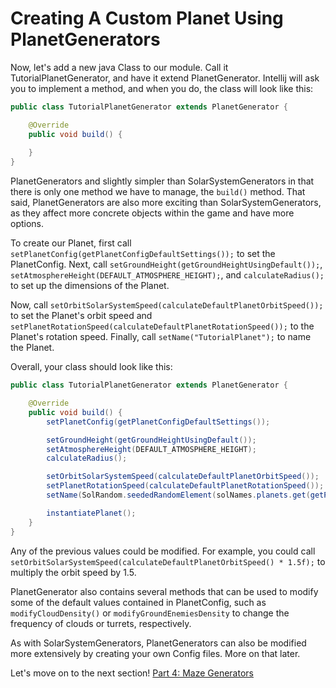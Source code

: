 # Creating A Custom Planet Using PlanetGenerators

Now, let's add a new java Class to our module. Call it TutorialPlanetGenerator, and have it extend PlanetGenerator. Intellij will ask you to implement a method, and when you do, the class will look like this: 

```java
public class TutorialPlanetGenerator extends PlanetGenerator {

    @Override
    public void build() {
        
    }
}
```

PlanetGenerators and slightly simpler than SolarSystemGenerators in that there is only one method we have to manage, the `build()` method. That said, PlanetGenerators are also more exciting than SolarSystemGenerators, as they affect more concrete objects within the game and have more options. 

To create our Planet, first call `setPlanetConfig(getPlanetConfigDefaultSettings());` to set the PlanetConfig. Next, call `setGroundHeight(getGroundHeightUsingDefault());`, `setAtmosphereHeight(DEFAULT_ATMOSPHERE_HEIGHT);`, and `calculateRadius();` to set up the dimensions of the Planet. 

Now, call `setOrbitSolarSystemSpeed(calculateDefaultPlanetOrbitSpeed());` to set the Planet's orbit speed and `setPlanetRotationSpeed(calculateDefaultPlanetRotationSpeed());` to the Planet's rotation speed. Finally, call `setName("TutorialPlanet");` to name the Planet.

Overall, your class should look like this:

```java
public class TutorialPlanetGenerator extends PlanetGenerator {

    @Override
    public void build() {
        setPlanetConfig(getPlanetConfigDefaultSettings());

        setGroundHeight(getGroundHeightUsingDefault());
        setAtmosphereHeight(DEFAULT_ATMOSPHERE_HEIGHT);
        calculateRadius();

        setOrbitSolarSystemSpeed(calculateDefaultPlanetOrbitSpeed());
        setPlanetRotationSpeed(calculateDefaultPlanetRotationSpeed());
        setName(SolRandom.seededRandomElement(solNames.planets.get(getPlanetConfig().moduleName)));

        instantiatePlanet();
    }
}
```

Any of the previous values could be modified. For example, you could call `setOrbitSolarSystemSpeed(calculateDefaultPlanetOrbitSpeed() * 1.5f);` to multiply the orbit speed by 1.5. 

PlanetGenerator also contains several methods that can be used to modify some of the default values contained in PlanetConfig, such as `modifyCloudDensity()` or `modifyGroundEnemiesDensity` to change the frequency of clouds or turrets, respectively. 

As with SolarSystemGenerators, PlanetGenerators can also be modified more extensively by creating your own Config files. More on that later. 

Let's move on to the next section! [Part 4: Maze Generators](tutorial/05_maze-generators.md)